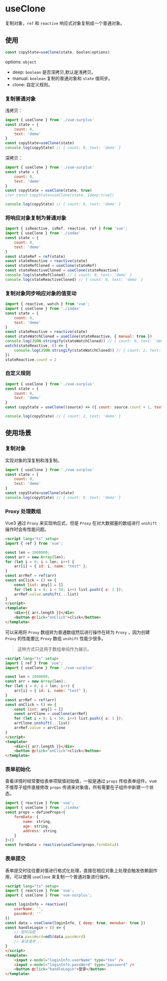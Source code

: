 
# useClone

复制对象，`ref` 和 `reactive` 响应式对象复制成一个普通对象。

## 使用

```js
const copyState=useClone(state, boolen|options)
```

options: `object`

- deep: `boolean` 是否深拷贝,默认是浅拷贝。
- manual: `boolean` 复制的普通对象和 `state` 值同步。
- clone: 自定义规则。

### 复制普通对象

浅拷贝：

```js
import { useClone } from './vue-surplus'
const state = {
    count: 0,
    text: 'demo'
}
const copyState=useClone(state)
console.log(copyState) // { count: 0, text: 'demo' }

```

深拷贝：

```js
import { useClone } from './vue-surplus'
const state = {
    count: 0,
    text: 'demo'
}
const copyState = useClone(state, true) 
//or const copyState=useClone(state, {deep:true})

console.log(copyState) // { count: 0, text: 'demo' }

```

### 将响应对象复制为普通对象

```js
import { isReactive, isRef, reactive, ref } from 'vue';
import { useClone } from './index'
const state = {
    count: 0,
    text: 'demo'
}
const stateRef = ref(state)
const stateReactive = reactive(state)
const stateRefCloned = useClone(stateRef)
const stateReactiveCloned = useClone(stateReactive)
console.log(stateRefCloned) // { count: 0, text: 'demo' }
console.log(stateReactiveCloned) // { count: 0, text: 'demo' }
```

### 复制对象同步响应对象的值变动

```js
import { reactive, watch } from 'vue';
import { useClone } from './index'
const state = {
    count: 0,
    text: 'demo'
}
const stateReactive = reactive(state)
const stateWatchCloned = useClone(stateReactive, { manual: true })
console.log(JSON.stringify(stateWatchCloned)) // { count: 0, text: 'demo' }
watch(stateReactive, () => {
    console.log(JSON.stringify(stateWatchCloned)) // { count: 2, text: 'demo' }
})
stateReactive.count = 2
```

### 自定义规则

```js
import { useClone } from './vue-surplus'
const state = {
    count: 0,
    text: 'demo'
}
const copyState = useClone((source) => ({ count: source.count + 1, text: source.text }))

console.log(copyState) // { count: 1, text: 'demo' }

```

## 使用场景

### 复制对象

实现对象的深复制和浅复制。

```js
import { useClone } from './vue-surplus'
const state = {
    count: 0,
    text: 'demo'
}
const copyState=useClone(state)
console.log(copyState) // { count: 0, text: 'demo' }
```

### Proxy 处理数组

Vue3 通过 `Proxy` 来实现响应式，但是 `Proxy` 在对大数据量的数组进行 `unshift` 操作时会有性能问题。

```html
<script lang="ts" setup>
import { ref } from 'vue';

const len = 1000000;
const arr = new Array(len);
for (let i = 0; i < len; i++) {
    arr[i] = { id: i, name: "test" };
}
const arrRef = ref(arr)
const onClick = () => {
    const list: any[] = []
    for (let i = 0; i < 50; i++) list.push({ a: 1 });
    arrRef.value.unshift(...list)
}
</script>
<template>
    <div>{{ arr.length }}</div>
    <button @click="onClick">click</button>
</template>
```

可以采用将 `Proxy` 数组转为普通数组然后进行操作在转为 `Proxy` ，因为创建 `Proxy` 的性能要比 `Proxy` 数组 `unshift` 性能少很多。

> 这种方式只适用于数组单纯作为展示。

```html
<script lang="ts" setup>
import { ref } from 'vue';
import { useClone } from './vue-surplus'

const len = 1000000;
const arr = new Array(len);
for (let i = 0; i < len; i++) {
    arr[i] = { id: i, name: "test" };
}
const arrRef = ref(arr)
const onClick = () => {
    const list: any[] = []
    const arrClone = useClone(arrRef)
    for (let i = 0; i < 50; i++) list.push({ a: 1 });
    arrClone.unshift(...list)
    arrRef.value = arrClone
}
</script>
<template>
    <div>{{ arr.length }}</div>
    <button @click="onClick">click</button>
</template>
```

### 表单初始化

查看详情时经常要给表单项赋值初始值，一般是通过 `props` 传给表单组件。vue 不推荐子组件直接修改 `props` 传递来对象值，所有需要在子组件中新建一个状态。

```js
import { reactive } from 'vue';
import { useClone } from './index'
const props = defineProps<{
    formData: {
        name: string,
        age: string,
        address: string
    }
}>()
const formData = reactive(useClone(props.formData))
```

### 表单提交

表单提交时往往要对值进行格式化处理，直接在相应对象上处理会触发依赖副作用，可以使用 `useClone` 来复制一个普通对象进行操作。

```html
<script lang="ts" setup>
import { reactive } from 'vue';
import { useClone } from 'vue-surplus';

const loginInfo = reactive({
    userName: '',
    passWord: ''
})
const data = useClone(loginInfo, { deep: true, menubar: true })
const handleLogin = () => {
    // 密码加密
    data.passWord=md5(data.passWord)
    // 发送请求...
}
</script>
<template>
    <input v-model="loginInfo.userName" type="tex" />
    <input v-model="loginInfo.passWord" type="password" />
    <button @click="handleLogin">登录</button>
</template>
```
